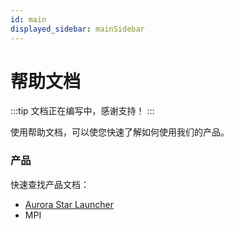 ```yaml
---
id: main
displayed_sidebar: mainSidebar
---
```

# 帮助文档

:::tip
文档正在编写中，感谢支持！
:::

使用帮助文档，可以使您快速了解如何使用我们的产品。

### 产品
快速查找产品文档：
<ul>
<li><a href="/docs/asl">Aurora Star Launcher</a></li>
<li>MPI</li>
</ul>